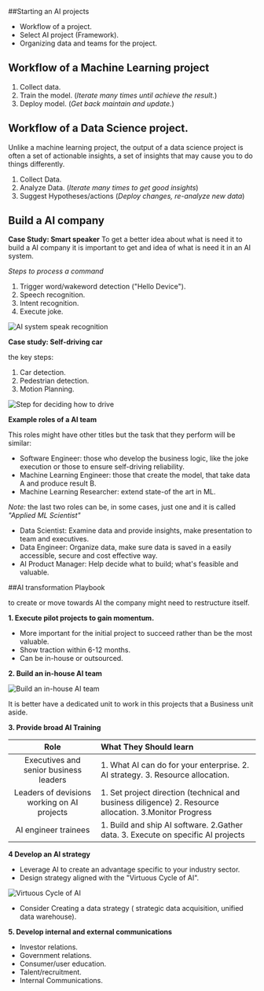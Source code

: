 ##Starting an AI projects  
* Workflow of a project.  
* Select AI project (Framework).  
* Organizing data and teams for the project.  

## Workflow of a Machine Learning project  

1. Collect data.  
1. Train the model. (_Iterate many times until achieve the result._)
1. Deploy model. (_Get back maintain and update._)

## Workflow of a Data Science project.
Unlike a machine learning project, the output of a data science project is often a set of actionable insights, a set of insights that may cause you to do things differently.  

1. Collect Data.  
1. Analyze Data. (_Iterate many times to get good insights_)
1. Suggest Hypotheses/actions (_Deploy changes, re-analyze new data_)

## Build a AI company

**Case Study: Smart speaker**
To get a better idea about what is need it to build a AI company it is important to get and idea of what is need it in an AI system. 

_Steps to process a command_  
1. Trigger word/wakeword detection ("Hello Device").  
2. Speech recognition.  
3. Intent recognition.  
4. Execute joke.  

![AI system speak recognition](/images/AI_system_speak.png)  


**Case study: Self-driving car**

the key steps:  
1. Car detection.  
2. Pedestrian detection.  
3. Motion Planning.  

![Step for deciding how to drive](/images/steps_deciding_how_drive.png)  

**Example roles of a AI team**

This roles might have other titles but the task that they perform will be similar:

* Software Engineer:  those who develop the business logic, like the joke execution or those to ensure self-driving reliability.  
* Machine Learning Engineer: those that create the model, that take data A and produce result B.  
* Machine Learning Researcher: extend state-of the art in ML.

*Note:* the last two roles can be, in some cases, just one and it is called *"Applied ML Scientist"*

* Data Scientist: Examine data and provide insights, make presentation to team and executives.  
* Data Engineer: Organize data, make sure data is  saved in a easily accessible, secure and cost effective way.  
* AI Product Manager: Help decide what to build; what's feasible and valuable.  

##AI transformation Playbook

to create or move towards AI the company might need to restructure itself.

**1. Execute pilot projects to gain momentum.**
* More important for the initial project to succeed rather than be the most valuable.  
* Show traction within 6-12 months.  
* Can be in-house or outsourced.  

**2. Build an in-house AI team**

![Build an in-house AI team](/images/build_inhouse_AI_team.png)

It is better have a dedicated unit to work in this projects that a Business unit aside.  

**3. Provide broad AI Training**

Role| What They Should learn|
:---:|:---------------------|
Executives and senior business leaders| 1. What AI can do for your enterprise. 2. AI strategy. 3. Resource allocation. |
Leaders of devisions working on AI projects| 1. Set project direction (technical and business diligence) 2. Resource allocation. 3.Monitor Progress|
AI engineer trainees | 1. Build and ship AI software. 2.Gather data. 3. Execute on specific AI projects |



**4 Develop an AI strategy**

* Leverage AI to create an advantage specific to your industry sector.
* Design strategy aligned with the  "Virtuous Cycle of AI".  

![Virtuous Cycle of AI](/images/Virtuous_Cycle_of_AI.png)  

* Consider Creating a data strategy ( strategic data acquisition, unified data warehouse).  


**5. Develop internal and external communications**

* Investor relations.  
* Government relations.  
* Consumer/user education.  
* Talent/recruitment.  
* Internal Communications.  

